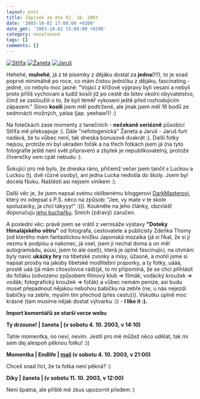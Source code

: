 ```yaml
---
layout: post
title: Zápisek ze dne 02. 10. 2003
date: '2003-10-02 17:00:00 +0200'
date_gmt: '2003-10-02 15:00:00 +0200'
category: nezařazené
tags: []
comments: []
---
```

<p>
<div >  <a href="/%base_url%/assets/old-images/strituvusmev.jpg"><img alt="Stříťa" src="%base_url%/assets/old-images/strituvusmev.jpg"></a>  <a href="/%base_url%/assets/old-images/zaneta.jpg"><img alt="Žaneta" src="%base_url%/assets/old-images/zaneta.jpg"></a>  <a href="/%base_url%/assets/old-images/jarus2.jpg"><img alt="Jaruš" src="%base_url%/assets/old-images/jarus2.jpg"></a>  </div>
<p>Hehehé, <strong>muhehé</strong>, já z té písemky z dějáku dostal za <strong>jedna</strong>(!!!), to je snad poprvé minimálně po roce, co mám  čistou jedničku z dějáku, fascinating - jediné, co nebylo moc jasné: "Vojáci z křížové výpravy byli vesani  a nebyli proto příliš vychovaní a tudíž kosili již po cestě do bitev okolní obyvatelstvo, čímž se  zasloužili o to, že byli téměř vykoseni ještě před rozhodujícím zápasem." Slovo <strong>kosili</strong> jsem měl podtržené,  ale jinak jsem měl 16 bodů ze sedmnácti možných, yataa (jap. yeehaw!)! :)</p>
<p>Na fotečkách zase momenty z tanečních - <strong>nečekaně seriózně</strong> působící Stříťa mě překvapuje :). Dále  "nefotogenická" Žaneta a Jaruš - Jaruš furt nadává, že tu vůbec není, tak dneska bonusově dvakrát :). Další fotky  nejsou, protože mi byl ukraden foťák a na třech fotkách jsem já (na tyto fotografie ještě není svět připraven)  a zbytek je nepublikovatelný, protože čtverečky sem cpát nebudu :).</p>
<p>Šokující pro mě bylo, že dneska ráno, přičemž večer jsem tančil s Luckou a Luckou (tj. dvě různé osoby),  ani jedna Lucka nedošla do školy. Jsem byl docela fšoku. Naštěstí asi nejsem viníkem :).</p>
<p>Další věc je, že jsem napsal svému oblíbenému bloggerovi  <a href="http://www.pooh.cz/darkmaster" target="_blank">DarkMasterovi</a>, který mi odepsal s P.S. něco na způsob: "Jee, vy mate  v te skole spoluzacky, ja chci takyyy!" :))). Koukněte na jeho články, obzvlášť doporučuju  <a href="http://www.pooh.cz/darkmaster/a.asp?a=2002983&db=" target="_blank">jeho kuchařku</a>. Smích (zdravý)  zaručen.</p>
<p>A poslední věc: právě jsem se vrátil z vernisáže výstavy  <strong>"Doteky Himalájského větru"</strong> od fotografa,  cestovatele a publicisty Zdeňka Thomy (od kterého mám fantastickou knížku Japonská mozaika (já si říkal,  že si jí vezmu k podpisu a nakonec, já osel, jsem ji nechal doma a on měl autogramiádu, aúúú, jsem to ale osel)),  která je úplně fascinující, na otvírání byly navíc <strong>ukázky hry</strong> na tibetské zvonky a mísy, úžasné, a mohli jsme  si napsat prosby na jakoby tibetské modlitební praporky, a ty fotky,  uááá, prostě uáá (já mám citosolovce rád)(jé, to mi připomíná, že se chci přihlásit do foťáku (odvozeno způsobem filmový klub => filmák;  vodácký kroužek => vodák; fotografický kroužek => foťák) a vůbec nemám peníze, asi budu muset přepadnout  nějakou nebohou babičku na zebře (ne, u nás nejezdí babičky na zebře, myslím tím přechod (přes cestu))).  Vskutku úplně moc krásné (tam musíme nějak dostat výtvarku :)) - <strong>I like it :).</strong></p>
<div class="import-komentaru">
<p><strong>Import komentářů ze starší verze webu</strong></p>
<div class="comment">
<p style="font-weight:bold"><span class="compredmet">Ty drzoune!</span> | <span class="comname">žaneta</span> | (v&nbsp;sobotu&nbsp;4.&nbsp;10.&nbsp;2003,&nbsp;v&nbsp;14:10)</p>
<p>Tahle momentka, no neví, nevím. Jestli pro mě můžež něco udělat, tak mi sem dej alespoň pěknou fotku! :)) </p>
</div>
<div class="comment">
<p style="font-weight:bold"><span class="compredmet">Momentka</span> | <span class="comname">Endlife</span> |  <a href="mailto:jan.martinek@post.cz">mail</a> (v&nbsp;sobotu&nbsp;4.&nbsp;10.&nbsp;2003,&nbsp;v&nbsp;21:00)</p>
<p>Chceš snad říct, že ta fotka není pěkná? :) </p>
</div>
<div class="comment">
<p style="font-weight:bold"><span class="compredmet">Díky</span> | <span class="comname">žaneta </span> | (v&nbsp;sobotu&nbsp;11.&nbsp;10.&nbsp;2003,&nbsp;v&nbsp;12:00)</p>
<p>Není špatná, ale příště mě zkus upozornit předem :) </p>
</div>
</div>
